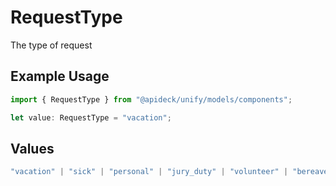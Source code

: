 # RequestType

The type of request

## Example Usage

```typescript
import { RequestType } from "@apideck/unify/models/components";

let value: RequestType = "vacation";
```

## Values

```typescript
"vacation" | "sick" | "personal" | "jury_duty" | "volunteer" | "bereavement" | "other"
```